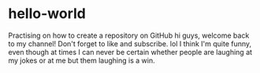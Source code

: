 # hello-world
Practising on how to create a repository on GitHub
hi guys, welcome back to my channel! Don't forget to like and subscribe. lol
I think I'm quite funny, even though at times I can never be certain whether people are laughing at my jokes or at me but them laughing is a win. 
